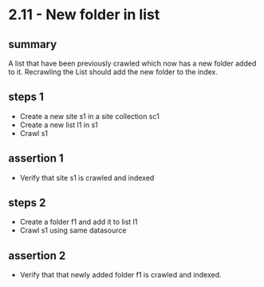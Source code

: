 # 2.11 - New folder in list
## summary 

A list that have been previously crawled which now has a new folder added to it. Recrawling the List should add the new folder to the index.

## steps 1

  * Create a new site s1 in a site collection sc1
  * Create a new list l1 in s1
  * Crawl s1 
  
## assertion 1 

  * Verify that site s1 is crawled and indexed

## steps 2

  * Create a folder f1 and add it to list l1
  * Crawl s1 using same datasource

## assertion 2

  * Verify that that newly added folder f1 is crawled and indexed.
